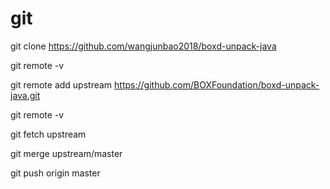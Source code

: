# git

 git clone https://github.com/wangjunbao2018/boxd-unpack-java
 
 git remote -v
 
 git remote add upstream https://github.com/BOXFoundation/boxd-unpack-java.git
 
 git remote -v
 
 git fetch upstream
 
 git merge upstream/master 
 
 git push origin master
 
